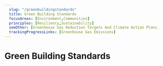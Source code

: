 ```yaml
---
  slug: "/greenbuildingstandards"
  title: Green Building Standards
  focusAreas: [Environment,Communities]
  principles: [Resiliency,Sustainability]
  seeOther: [Greenhouse Gas Reduction Targets And Climate Action Plans,Alternative Energy Ordinance]
  trackingProgressLinks: [Greenhouse Gas Emissions]
---
```

# Green Building Standards